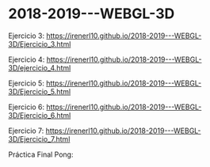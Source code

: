 # 2018-2019---WEBGL-3D
Ejercicio 3: https://irenerl10.github.io/2018-2019---WEBGL-3D/Ejercicio_3.html


Ejercicio 4: https://irenerl10.github.io/2018-2019---WEBGL-3D/ejercicio_4.html

Ejercicio 5: https://irenerl10.github.io/2018-2019---WEBGL-3D/Ejercicio_5.html

Ejercicio 6: https://irenerl10.github.io/2018-2019---WEBGL-3D/Ejercicio_6.html

Ejercicio 7: https://irenerl10.github.io/2018-2019---WEBGL-3D/Ejercicio_7.html

Práctica Final Pong:
